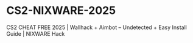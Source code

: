 # CS2-NIXWARE-2025
CS2 CHEAT FREE 2025 | Wallhack + Aimbot – Undetected + Easy Install Guide | NIXWARE Hack
